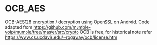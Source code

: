 # OCB_AES
OCB-AES128 encryption / decryption using OpenSSL on Android.
Code adapted from https://github.com/mumble-voip/mumble/tree/master/src/crypto
OCB is free, for historical note refer https://www.cs.ucdavis.edu/~rogaway/ocb/license.htm
